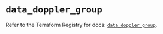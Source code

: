 # `data_doppler_group`

Refer to the Terraform Registry for docs: [`data_doppler_group`](https://registry.terraform.io/providers/dopplerhq/doppler/1.21.0/docs/data-sources/group).
